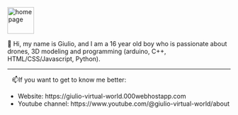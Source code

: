 <a href="https://giulio-virtual-world.000webhostapp.com"><img  width="60px" src="https://giulio-virtual-world.000webhostapp.com/Logo.png" alt="homepage"></a>
<p>👋 Hi, my name is Giulio, and I am a 16 year old boy who is passionate about drones, 3D modeling and programming (arduino, C++, HTML/CSS/Javascript, Python).</p>
<hr>
<p style="margin: 0 10px;">📫If you want to get to know me better:</p>
<ul>
  <li>Website: https://giulio-virtual-world.000webhostapp.com</li>
  <li>Youtube channel: https://www.youtube.com/@giulio-virtual-world/about</li>
</ul>







<!---
giuliotessitore/giuliotessitore is a ✨ special ✨ repository because its `README.md` (this file) appears on your GitHub profile.
You can click the Preview link to take a look at the changes.
--->
